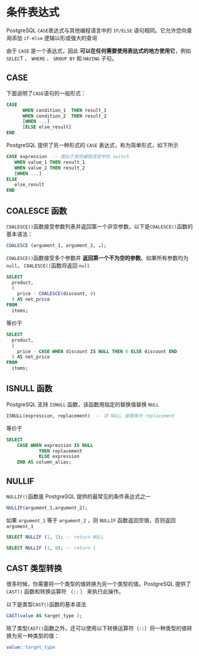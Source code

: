 # 条件表达式

PostgreSQL `CASE`表达式与其他编程语言中的 `IF/ELSE` 语句相同。它允许您向查询添加 `if-else` 逻辑以形成强大的查询

由于 `CASE` 是一个表达式，因此 **可以在任何需要使用表达式的地方使用它**，例如 `SELEC`T 、 `WHERE` 、 `GROUP BY` 和 `HAVING` 子句。


## CASE

下面说明了`CASE`语句的一般形式：

```sql
CASE 
      WHEN condition_1  THEN result_1
      WHEN condition_2  THEN result_2
      [WHEN ...]
      [ELSE else_result]
END
```

PostgreSQL 提供了另一种形式的 `CASE` 表达式，称为简单形式，如下所示

```sql
CASE expression  -- 类似于其他编程语言中的 switch
   WHEN value_1 THEN result_1
   WHEN value_2 THEN result_2 
   [WHEN ...]
ELSE
   else_result
END
```

## COALESCE 函数

`COALESCE()`函数接受参数列表并返回第一个非空参数。以下是`COALESCE()`函数的基本语法：

```sql
COALESCE (argument_1, argument_2, …);
```

`COALESCE()`函数接受多个参数并 **返回第一个不为空的参数**。如果所有参数均为 `null`， `COALESCE()`函数将返回 `null`


```sql
SELECT 
  product, 
  (
    price - COALESCE(discount, 0)
  ) AS net_price 
FROM 
  items;
```

等价于

```sql
SELECT 
  product, 
  (
    price - CASE WHEN discount IS NULL THEN 0 ELSE discount END
  ) AS net_price 
FROM 
  items;
```

## ISNULL 函数

PostgreSQL 支持 `ISNULL` 函数，该函数用指定的替换值替换 `NULL` 

```sql
ISNULL(expression, replacement)  -- 将 NULL 值替换为 replacement
```

等价于

```sql
SELECT 
    CASE WHEN expression IS NULL 
            THEN replacement 
            ELSE expression 
    END AS column_alias;
```

## NULLIF

`NULLIF()`函数是 PostgreSQL 提供的最常见的条件表达式之一

```sql
NULLIF(argument_1,argument_2);
```

如果 `argument_1` 等于 `argument_2` ，则 `NULLIF` 函数返回空值，否则返回 `argument_1`

```sql
SELECT NULLIF (1, 1); -- return NULL

SELECT NULLIF (1, 0); -- return 1
```

## CAST 类型转换

很多时候，你需要将一个类型的值转换为另一个类型的值。PostgreSQL 提供了 `CAST()` 函数和转换运算符 （`::` ） 来执行此操作。

以下是类型`CAST()`函数的基本语法

```sql
CAST(value AS target_type );
```

除了类型`CAST()`函数之外，还可以使用以下转换运算符（`::`）将一种类型的值转换为另一种类型的值：

```sql
value::target_type
```


